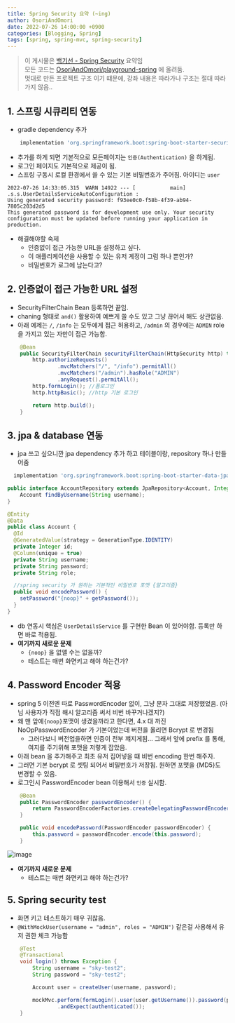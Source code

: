 ```yaml
---
title: Spring Security 요약 (~ing)
author: OsoriAndOmori
date: 2022-07-26 14:00:00 +0900
categories: [Blogging, Spring]
tags: [spring, spring-mvc, spring-security]
---
```


> 이 게시물은 [백기선 - Spring Security](https://www.inflearn.com/course/백기선-스프링-시큐리티) 요약임 <br>
> 모든 코드는 [OsoriAndOmori/playground-spring](https://github.com/OsoriAndOmori/playground-spring/tree/main/applicaion-web-mvc) 에 올려둠. <br>
> 멋대로 만든 프로젝트 구조 이기 떄문에, 강좌 내용은 따라가나 구조는 절대 따라가지 않음..

## 1. 스프링 시큐리티 연동
- gradle dependency 추가

```gradle
    implementation 'org.springframework.boot:spring-boot-starter-security'
```

- 추가를 하게 되면 기본적으로 모든페이지는 `인증(Authentication)` 을 하게됨.
- 로그인 페이지도 기본적으로 제공이 됨.
- 스프링 구동시 로컬 환경에서 쓸 수 있는 기본 비밀번호가 주어짐. 아이디는 `user`

```console
2022-07-26 14:33:05.315  WARN 14922 --- [           main] .s.s.UserDetailsServiceAutoConfiguration :
Using generated security password: f93ee0c0-f58b-4f39-ab94-7805c203d2d5
This generated password is for development use only. Your security configuration must be updated before running your application in production.
```

- 해결해야할 숙제
  - 인증없이 접근 가능한 URL을 설정하고 싶다.
  - 이 애플리케이션을 사용할 수 있는 유저 계정이 그럼 하나 뿐인가?
  - 비밀번호가 로그에 남는다고?

## 2. 인증없이 접근 가능한 URL 설정
- SecurityFilterChain Bean 등록하면 끝임.
- chaning 형태로 `and()` 활용하여 예쁘게 쓸 수도 있고 그냥 끊어서 해도 상관없음.
- 아래 예제는 `/`, `/info` 는 모두에게 접근 허용하고, `/admin` 의 경우에는 `ADMIN` role 을 가지고 있는 자만이 접근 가능함.

```java
    @Bean
    public SecurityFilterChain securityFilterChain(HttpSecurity http) throws Exception {
        http.authorizeRequests()
                .mvcMatchers("/", "/info").permitAll()
                .mvcMatchers("/admin").hasRole("ADMIN")
                .anyRequest().permitAll();
        http.formLogin(); //폼로그인
        http.httpBasic(); //http 기본 로그인

        return http.build();
    }
```

## 3. jpa & database 연동
- jpa 쓰고 싶으니깐 jpa dependency 추가 하고 테이블이랑, repository 하나 만들어줌

```groovy
  implementation 'org.springframework.boot:spring-boot-starter-data-jpa'
```

```java
public interface AccountRepository extends JpaRepository<Account, Integer> {
    Account findByUsername(String username);
}

@Entity
@Data
public class Account {
  @Id
  @GeneratedValue(strategy = GenerationType.IDENTITY)
  private Integer id;
  @Column(unique = true)
  private String username;
  private String password;
  private String role;

  //spring security 가 원하는 기본적인 비밀번호 포맷 {알고리즘}
  public void encodePassword() {
    setPassword("{noop}" + getPassword());
  }
}
```
- db 연동시 핵심은 `UserDetailsService` 를 구현한 Bean 이 있어야함. 등록만 하면 바로 적용됨.
- **여기까지 새로운 문제**
  - `{noop}` 을 없앨 수는 없을까?
  - 테스트는 매번 화면키고 해야 하는건가?

## 4. Password Encoder 적용
- spring 5 이전엔 따로 PasswordEncoder 없이, 그냥 문자 그대로 저장했었음. (아님 사용자가 직접 해시 알고리즘 써서 비번 바꾸거나겠지?)
- 왜 맨 앞에`{noop}`포맷이 생겼을까라고 한다면, 4.x 대 까진 NoOpPasswordEncoder 가 기본이었는데 버전을 올리면 Bcrypt 로 변경됨
  - 그러다보니 버전업을하면 인증이 전부 꺠지게됨... 그래서 앞에 prefix 를 통해, 여지를 주기위해 포맷을 저렇게 잡았음.
- 아래 bean 을 추가해주고 최초 유저 집어넣을 떄 비번 encoding 한번 해주자.
- 그러면 기본 bcrypt 로 셋팅 되어서 비밀번호가 저장됨. 원하면 포맷을 {MD5}도 변경할 수 있음.
- 로그인시 PasswordEncoder bean 이용해서 `인증` 실시함.
```java
    @Bean
    public PasswordEncoder passwordEncoder() {
        return PasswordEncoderFactories.createDelegatingPasswordEncoder();
    }

    public void encodePassword(PasswordEncoder passwordEncoder) {
        this.password = passwordEncoder.encode(this.password);
    }
```
![image](https://user-images.githubusercontent.com/22016317/182273294-7c55c673-0f53-4f16-90e2-a4d6cd05c02c.png)

- **여기까지 새로운 문제**
  - 테스트는 매번 화면키고 해야 하는건가?

## 5. Spring security test
- 화면 키고 테스트하기 매우 귀찮음.
- `@WithMockUser(username = "admin", roles = "ADMIN")` 같은걸 사용해서 유저 권한 체크 가능함

```java
    @Test
    @Transactional
    void login() throws Exception {
        String username = "sky-test2";
        String password = "sky-test2";

        Account user = createUser(username, password);

        mockMvc.perform(formLogin().user(user.getUsername()).password(password))
                .andExpect(authenticated());
    }
```
